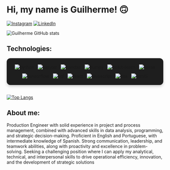 <h1>Hi, my name is Guilherme! 🙃</h1>

[![Instagram](https://img.shields.io/badge/Instagram-E4405F?style=for-the-badge&logo=instagram&logoColor=white)](https://www.instagram.com/guigcds/ ) [![LinkedIn](https://img.shields.io/badge/LinkedIn-0077B5?style=for-the-badge&logo=linkedin&logoColor=white
)](https://www.linkedin.com/in/guilhermebcaldas/) 

![Guilherme GitHub stats](https://github-readme-stats.vercel.app/api?username=ggcds&show_icons=true&theme=tokyonight)

<h2>Technologies:</h2>

<div style="
    display: flex;
    flex-wrap: wrap;
    justify-content: center;
    align-items: center;
    gap: 12px;
    padding: 20px;
    background-color: #1e1e1e;
    border-radius: 12px;
    box-shadow: 0px 4px 10px rgba(0, 0, 0, 0.2);
">
    <img alt="python" src="https://img.shields.io/badge/Python-3776AB?style=for-the-badge&logo=python&logoColor=white">
    <img alt="jupyter" src="https://img.shields.io/badge/Jupyter-F37626?style=for-the-badge&logo=jupyter&logoColor=white">
    <img alt="pandas" src="https://img.shields.io/badge/Pandas-150458?style=for-the-badge&logo=pandas&logoColor=white">
    <img alt="numpy" src="https://img.shields.io/badge/Numpy-013243?style=for-the-badge&logo=numpy&logoColor=white">
    <img alt="scikit-learn" src="https://img.shields.io/badge/Scikit--Learn-F7931E?style=for-the-badge&logo=scikit-learn&logoColor=white">
    <img alt="keras" src="https://img.shields.io/badge/Keras-D00000?style=for-the-badge&logo=keras&logoColor=white">
    <img alt="tensorflow" src="https://img.shields.io/badge/TensorFlow-FF6F00?style=for-the-badge&logo=tensorflow&logoColor=white">
    <img alt="sql" src="https://img.shields.io/badge/SQL-4479A1?style=for-the-badge&logo=postgresql&logoColor=white">
    <img alt="react" src="https://img.shields.io/badge/ReactJS-61DAFB?style=for-the-badge&logo=react&logoColor=black">
    <img alt="javascript" src="https://img.shields.io/badge/JavaScript-F7DF1E?style=for-the-badge&logo=javascript&logoColor=black">
    <img alt="css" src="https://img.shields.io/badge/CSS-239120?&style=for-the-badge&logo=css3&logoColor=white">
    <img alt="html5" src="https://img.shields.io/badge/HTML5-E34F26?style=for-the-badge&logo=html5&logoColor=white">
</div><br/>


[![Top Langs](https://github-readme-stats.vercel.app/api/top-langs/?username=ggcds&layout=compact)](https://github.com/ggcds/github-readme-stats)

<h2>About me:</h2>
<p>Production Engineer with solid experience in project and process management, combined with advanced skills in data analysis, programming, and strategic decision-making. Proficient in English and Portuguese, with intermediate knowledge of Spanish. Strong communication, leadership, and teamwork abilities, along with proactivity and excellence in problem-solving. Seeking a challenging position where I can apply my analytical, technical, and interpersonal skills to drive operational efficiency, innovation, and the development of strategic solutions</p>
